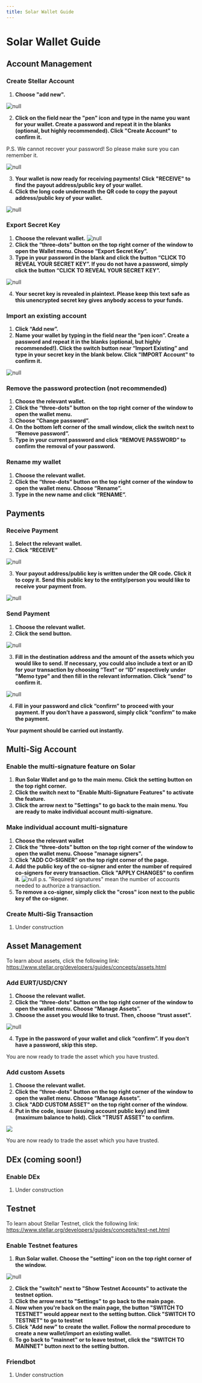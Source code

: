 ```yaml
---
title: Solar Wallet Guide
---
```

# Solar Wallet Guide

## Account Management

### Create Stellar Account

1. **Choose "add new".**

![null](/images/screen-shot-2019-02-18-at-12.32.48.png)

2. **Click on the field near the "pen" icon and type in the name you want for your wallet. Create a password and repeat it in the blanks (optional, but highly recommended). Click "Create Account" to confirm it.**

P.S. We cannot recover your password! So please make sure you can remember it.

![null](/images/rename-again.png)

3. **Your wallet is now ready for receiving payments! Click "RECEIVE" to find the payout address/public key of your wallet.**
4. **Click the long code underneath the QR code to copy the payout address/public key of your wallet.**

![null](/images/receive.png)

### Export Secret Key

1. **Choose the relevant wallet.**
   ![null](/images/choose-an-account.png)
2. **Click the “three-dots” button on the top right corner of the window to open the Wallet menu. Choose “Export Secret Key”.**
3. **Type in your password in the blank and click the button “CLICK TO REVEAL YOUR SECRET KEY”. If you do not have a password, simply click the button “CLICK TO REVEAL YOUR SECRET KEY”.**

![null](/images/screen-shot-2019-02-19-at-08.35.16.png)

4. **Your secret key is revealed in plaintext. Please keep this text safe as this unencrypted secret key gives anybody access to your funds.**

### Import an existing account

1. **Click “Add new”.**
2. **Name your wallet by typing in the field near the “pen icon”. Create a password and repeat it in the blanks (optional, but highly recommended!). Click the switch button near “Import Existing” and type in your secret key in the blank below. Click "IMPORT Account" to confirm it.**

![null](/images/rename-again.png)

### **Remove the password protection (not recommended)**

1. **Choose the relevant wallet.**
2. **Click the “three-dots” button on the top right corner of the window to open the wallet menu.**
3. **Choose “Change password”.**
4. **On the bottom left corner of the small window, click the switch next to “Remove password”.**
5. **Type in your current password and click “REMOVE PASSWORD” to confirm the removal of your password.**

### Rename my wallet

1. **Choose the relevant wallet.**
2. **Click the “three-dots” button on the top right corner of the window to open the wallet menu. Choose “Rename”.**
3. **Type in the new name and click “RENAME”.**

## Payments

### Receive Payment

1. **Select the relevant wallet.**
2. **Click “RECEIVE”**

![null](/images/screen-shot-2019-02-18-at-10.35.36.png)

3. **Your payout address/public key is written under the QR code. Click it to copy it. Send this public key to the entity/person you would like to receive your payment from.**

![null](/images/receive.png)

### Send Payment

1. **Choose the relevant wallet.**
2. **Click the send button.**

![null](/images/screen-shot-2019-02-18-at-10.35.36.png)

3. **Fill in the destination address and the amount of the assets which you would like to send. If necessary, you could also include a text or an ID for your transaction by choosing “Text” or “ID” respectively under "Memo type" and then fill in the relevant information. Click “send” to confirm it.**

![null](/images/screen-shot-2019-02-15-at-17.54.08.png)

4. **Fill in your password and click “confirm” to proceed with your payment. If you don’t have a password, simply click “confirm” to make the payment.**

**Your payment should be carried out instantly.**

## Multi-Sig Account

### Enable the multi-signature feature on Solar

1. **Run Solar Wallet and go to the main menu. Click the setting button on the top right corner.**
2. **Click the switch next to "Enable Multi-Signature Features" to activate the feature.**
3. **Click the arrow next to "Settings" to go back to the main menu. You are ready to make individual account multi-signature.**

### Make individual account multi-signature

1. **Choose the relevant wallet**
2. **Click the “three-dots” button on the top right corner of the window to open the wallet menu. Choose "manage signers".**
3. **Click "ADD CO-SIGNER" on the top right corner of the page.**
4. **Add the public key of the co-signer and enter the number of required co-signers for every transaction. Click "APPLY CHANGES" to confirm it.**
      ![null](/images/cosigners.png)
   p.s.  "Required signatures" mean the number of accounts needed to authorize a transaction. 
5. **To remove a co-signer, simply click the "cross" icon next to the public key of the co-signer.**

### Create Multi-Sig Transaction

1. Under construction

## Asset Management
To learn about assets, click the following link:
https://www.stellar.org/developers/guides/concepts/assets.html

### Add EURT/USD/CNY

1. **Choose the relevant wallet.**
2. **Click the “three-dots” button on the top right corner of the window to open the wallet menu.  Choose “Manage Assets”.**
3. **Choose the asset you would like to trust. Then, choose “trust asset”.**

![null](/images/screen-shot-2019-02-18-at-11.43.16.png)

4. **Type in the password of your wallet and click “confirm”. If you don't have a password, skip this step.**

You are now ready to trade the asset which you have trusted.

### Add custom Assets

1. **Choose the relevant wallet.**
2. **Click the “three-dots” button on the top right corner of the window to open the wallet menu.  Choose “Manage Assets”.**
3. **Click "ADD CUSTOM ASSET" on the top right corner of the window.**
4. **Put in the code, issuer (issuing account public key) and limit (maximum balance to hold). Click "TRUST ASSET" to confirm.**

![](/images/screen-shot-2019-02-26-at-09.37.19.png)

You are now ready to trade the asset which you have trusted.

## DEx (coming soon!)

### Enable DEx

1. Under construction

## Testnet

To learn about Stellar Testnet, click the following link:\
https://www.stellar.org/developers/guides/concepts/test-net.html

### Enable Testnet features

1. **Run Solar wallet. Choose the "setting" icon on the top right corner of the window.**

![null](/images/screen-shot-2019-02-18-at-12.01.13.png)

2. **Click the "switch" next to "Show Testnet Accounts" to activate the testnet option.**
3. **Click the arrow next to "Settings" to go back to the main page.**
4. **Now when you're back on the main page, the button "SWITCH TO TESTNET" would appear next to the setting button. Click "SWITCH TO TESTNET" to go to testnet**
5. **Click "Add new" to create the wallet. Follow the normal procedure to create a new wallet/import an existing wallet.**
6. **To go back to "mainnet" or to leave testnet, click the "SWITCH TO MAINNET" button next to the setting button.**

### Friendbot

1. Under construction
